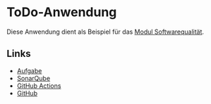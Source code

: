 # ToDo-Anwendung

Diese Anwendung dient als Beispiel für das [Modul Softwarequalität](https://elearning.fh-swf.de/course/view.php?id=19693).

## Links
* [Aufgabe](https://github.com/fhswf/softwarequalitaet/tree/main/Exercises/CI_ToDo)
* [SonarQube](https://hopper.fh-swf.de/sonarqube/dashboard?id=peters_todo&codeScope=overall)
* [GitHub Actions](https://github.com/Ranea-D/todo/actions)
* [GitHub](https://github.com/Ranea-D/todo)
